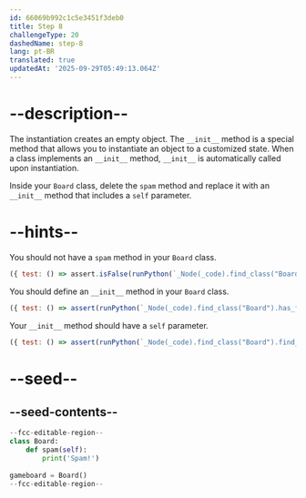 ```yaml
---
id: 66069b992c1c5e3451f3deb0
title: Step 8
challengeType: 20
dashedName: step-8
lang: pt-BR
translated: true
updatedAt: '2025-09-29T05:49:13.064Z'
---
```


# --description--

The instantiation creates an empty object. The `__init__` method is a special method that allows you to instantiate an object to a customized state. When a class implements an `__init__` method, `__init__` is automatically called upon instantiation.

Inside your `Board` class, delete the `spam` method and replace it with an `__init__` method that includes a `self` parameter.

# --hints--

You should not have a `spam` method in your `Board` class.

```js
({ test: () => assert.isFalse(runPython(`_Node(_code).find_class("Board").has_function("spam")`)) })
```

You should define an `__init__` method in your `Board` class.

```js
({ test: () => assert(runPython(`_Node(_code).find_class("Board").has_function("__init__")`)) })
```

Your `__init__` method should have a `self` parameter.

```js
({ test: () => assert(runPython(`_Node(_code).find_class("Board").find_function("__init__").has_args("self")`)) })
```

# --seed--

## --seed-contents--

```py
--fcc-editable-region--
class Board:
    def spam(self):
        print('Spam!')
    
gameboard = Board()
--fcc-editable-region--
```
